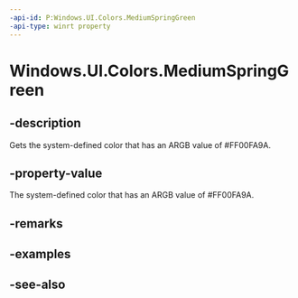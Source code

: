 ```yaml
---
-api-id: P:Windows.UI.Colors.MediumSpringGreen
-api-type: winrt property
---
```


<!-- Property syntax
public Windows.UI.Color MediumSpringGreen { get; }
-->

# Windows.UI.Colors.MediumSpringGreen

## -description

Gets the system-defined color that has an ARGB value of #FF00FA9A.



## -property-value

The system-defined color that has an ARGB value of #FF00FA9A.

## -remarks

## -examples

## -see-also

